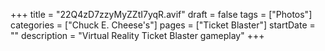 +++
title = "22Q4zD7zzyMyZZtI7yqR.avif"
draft = false
tags = ["Photos"]
categories = ["Chuck E. Cheese's"]
pages = ["Ticket Blaster"]
startDate = ""
description = "Virtual Reality Ticket Blaster gameplay"
+++
